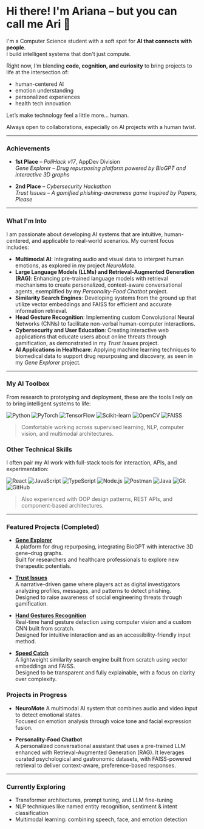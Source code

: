 # Hi there! I'm Ariana – but you can call me Ari 👋

I'm a Computer Science student with a soft spot for **AI that connects with people**.  
I build intelligent systems that don't just compute.

Right now, I’m blending **code, cognition, and curiosity** to bring projects to life at the intersection of:
- human-centered AI
- emotion understanding
- personalized experiences
- health tech innovation

Let’s make technology feel a little more... human.

Always open to collaborations, especially on AI projects with a human twist.

---

### Achievements

- **1st Place** – *PoliHack v17*, AppDev Division  
  *Gene Explorer – Drug repurposing platform powered by BioGPT and interactive 3D graphs*

- **2nd Place** – *Cybersecurity Hackathon*  
  *Trust Issues – A gamified phishing-awareness game inspired by Papers, Please*

---

### What I'm Into

I am passionate about developing AI systems that are intuitive, human-centered, and applicable to real-world scenarios. My current focus includes:

- **Multimodal AI**: Integrating audio and visual data to interpret human emotions, as explored in my project *NeuroMote*.
- **Large Language Models (LLMs) and Retrieval-Augmented Generation (RAG)**: Enhancing pre-trained language models with retrieval mechanisms to create personalized, context-aware conversational agents, exemplified by my *Personality-Food Chatbot* project.
- **Similarity Search Engines**: Developing systems from the ground up that utilize vector embeddings and FAISS for efficient and accurate information retrieval.
- **Head Gesture Recognition**: Implementing custom Convolutional Neural Networks (CNNs) to facilitate non-verbal human-computer interactions.
- **Cybersecurity and User Education**: Creating interactive web applications that educate users about online threats through gamification, as demonstrated in my *Trust Issues* project.
- **AI Applications in Healthcare**: Applying machine learning techniques to biomedical data to support drug repurposing and discovery, as seen in my *Gene Explorer* project.


---

### My AI Toolbox

From research to prototyping and deployment, these are the tools I rely on to bring intelligent systems to life:

![Python](https://img.shields.io/badge/-Python-black?logo=python)
![PyTorch](https://img.shields.io/badge/-PyTorch-black?logo=pytorch)
![TensorFlow](https://img.shields.io/badge/-TensorFlow-black?logo=tensorflow)
![Scikit-learn](https://img.shields.io/badge/-Scikit--learn-black?logo=scikitlearn)
![OpenCV](https://img.shields.io/badge/-OpenCV-black?logo=opencv)
![FAISS](https://img.shields.io/badge/-FAISS-black?logo=meta)

> Comfortable working across supervised learning, NLP, computer vision, and multimodal architectures.

### Other Technical Skills

I often pair my AI work with full-stack tools for interaction, APIs, and experimentation:

![React](https://img.shields.io/badge/-React-black?logo=react)
![JavaScript](https://img.shields.io/badge/-JavaScript-black?logo=javascript)
![TypeScript](https://img.shields.io/badge/-TypeScript-black?logo=typescript)
![Node.js](https://img.shields.io/badge/-Node.js-black?logo=node.js)
![Postman](https://img.shields.io/badge/-Postman-black?logo=postman)
![Java](https://img.shields.io/badge/-Java-black?logo=java)
![Git](https://img.shields.io/badge/-Git-black?logo=git)
![GitHub](https://img.shields.io/badge/-GitHub-black?logo=github)

> Also experienced with OOP design patterns, REST APIs, and component-based architectures.

---

### Featured Projects (Completed)

- [**Gene Explorer**](https://github.com/AriiSM/PoliHack_V17)  
  A platform for drug repurposing, integrating BioGPT with interactive 3D gene–drug graphs.  
  Built for researchers and healthcare professionals to explore new therapeutic potentials.  
  
- [**Trust Issues**](https://github.com/AriiSM/Hermes-Hackthon-2024)  
  A narrative-driven game where players act as digital investigators analyzing profiles, messages, and patterns to detect phishing.  
  Designed to raise awareness of social engineering threats through gamification.  

- [**Hand Gestures Recognition**](https://github.com/AriiSM/Hand-Gesture-Recognition)  
  Real-time hand gesture detection using computer vision and a custom CNN built from scratch.  
  Designed for intuitive interaction and as an accessibility-friendly input method.

- [**Speed Catch**](https://github.com/AriiSM/SpeedCatch)  
  A lightweight similarity search engine built from scratch using vector embeddings and FAISS.  
  Designed to be transparent and fully explainable, with a focus on clarity over complexity.


### Projects in Progress

- **NeuroMote**
  A multimodal AI system that combines audio and video input to detect emotional states.  
  Focused on emotion analysis through voice tone and facial expression fusion.

- **Personality-Food Chatbot**  
  A personalized conversational assistant that uses a pre-trained LLM enhanced with Retrieval-Augmented Generation (RAG). It leverages curated psychological and gastronomic datasets, with FAISS-powered retrieval to deliver context-aware, preference-based responses.

---

### Currently Exploring

- Transformer architectures, prompt tuning, and LLM fine-tuning  
- NLP techniques like named entity recognition, sentiment & intent classification  
- Multimodal learning: combining speech, face, and emotion detection




